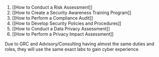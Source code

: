1. [[How to Conduct a Risk Assessment]]
2. [[How to Create a Security Awareness Training Program]]
3. [[How to Perform a Compliance Audit]]
4. [[How to Develop Security Policies and Procedures]]
5. [[How to Conduct a Data Privacy Assessment]]
6. [[How to Perform a Privacy Impact Assessment]]

Due to GRC and Advisory/Consulting having almost the same duties and roles, they will use the same exact labs to gain cyber experience. 